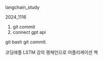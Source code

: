 langchain_study

2024_1116
1. git commit
2. connect gpt api
   

git bash
git commit.

코딩애플 LSTM 강의 
랭체인으로 어플리케이션 책

